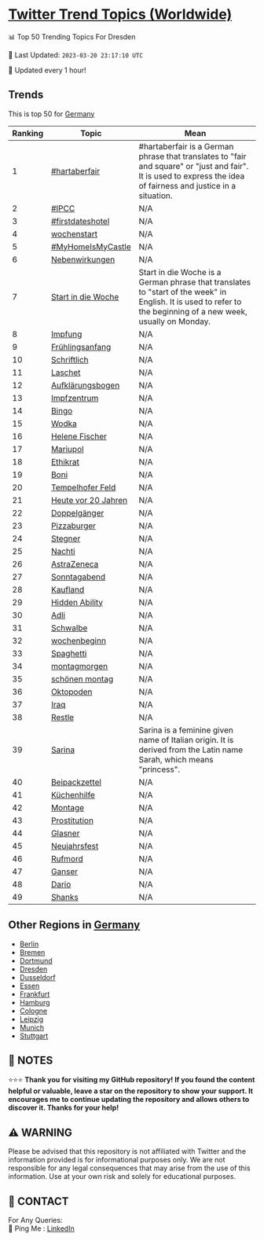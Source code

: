 [Twitter Trend Topics (Worldwide)](https://github.com/ErcinDedeoglu/Twitter-Trend-Topics)
==========


📊 Top 50 Trending Topics For Dresden

📆 Last Updated: `2023-03-20 23:17:10 UTC`

🔧 Updated every 1 hour!


## Trends

This is top 50 for [Germany](</Germany>)

| Ranking | Topic | Mean |
| ------- | ------------ | ------------ |
| 1 | [#hartaberfair](http://twitter.com/search?q=%23hartaberfair) | #hartaberfair is a German phrase that translates to "fair and square" or "just and fair". It is used to express the idea of fairness and justice in a situation. |
| 2 | [#IPCC](http://twitter.com/search?q=%23IPCC) | N/A |
| 3 | [#firstdateshotel](http://twitter.com/search?q=%23firstdateshotel) | N/A |
| 4 | [wochenstart](http://twitter.com/search?q=wochenstart) | N/A |
| 5 | [#MyHomeIsMyCastle](http://twitter.com/search?q=%23MyHomeIsMyCastle) | N/A |
| 6 | [Nebenwirkungen](http://twitter.com/search?q=Nebenwirkungen) | N/A |
| 7 | [Start in die Woche](http://twitter.com/search?q=Start+in+die+Woche) | Start in die Woche is a German phrase that translates to "start of the week" in English. It is used to refer to the beginning of a new week, usually on Monday. |
| 8 | [Impfung](http://twitter.com/search?q=Impfung) | N/A |
| 9 | [Frühlingsanfang](http://twitter.com/search?q=Fr%c3%bchlingsanfang) | N/A |
| 10 | [Schriftlich](http://twitter.com/search?q=Schriftlich) | N/A |
| 11 | [Laschet](http://twitter.com/search?q=Laschet) | N/A |
| 12 | [Aufklärungsbogen](http://twitter.com/search?q=Aufkl%c3%a4rungsbogen) | N/A |
| 13 | [Impfzentrum](http://twitter.com/search?q=Impfzentrum) | N/A |
| 14 | [Bingo](http://twitter.com/search?q=Bingo) | N/A |
| 15 | [Wodka](http://twitter.com/search?q=Wodka) | N/A |
| 16 | [Helene Fischer](http://twitter.com/search?q=Helene+Fischer) | N/A |
| 17 | [Mariupol](http://twitter.com/search?q=Mariupol) | N/A |
| 18 | [Ethikrat](http://twitter.com/search?q=Ethikrat) | N/A |
| 19 | [Boni](http://twitter.com/search?q=Boni) | N/A |
| 20 | [Tempelhofer Feld](http://twitter.com/search?q=Tempelhofer+Feld) | N/A |
| 21 | [Heute vor 20 Jahren](http://twitter.com/search?q=Heute+vor+20+Jahren) | N/A |
| 22 | [Doppelgänger](http://twitter.com/search?q=Doppelg%c3%a4nger) | N/A |
| 23 | [Pizzaburger](http://twitter.com/search?q=Pizzaburger) | N/A |
| 24 | [Stegner](http://twitter.com/search?q=Stegner) | N/A |
| 25 | [Nachti](http://twitter.com/search?q=Nachti) | N/A |
| 26 | [AstraZeneca](http://twitter.com/search?q=AstraZeneca) | N/A |
| 27 | [Sonntagabend](http://twitter.com/search?q=Sonntagabend) | N/A |
| 28 | [Kaufland](http://twitter.com/search?q=Kaufland) | N/A |
| 29 | [Hidden Ability](http://twitter.com/search?q=Hidden+Ability) | N/A |
| 30 | [Adli](http://twitter.com/search?q=Adli) | N/A |
| 31 | [Schwalbe](http://twitter.com/search?q=Schwalbe) | N/A |
| 32 | [wochenbeginn](http://twitter.com/search?q=wochenbeginn) | N/A |
| 33 | [Spaghetti](http://twitter.com/search?q=Spaghetti) | N/A |
| 34 | [montagmorgen](http://twitter.com/search?q=montagmorgen) | N/A |
| 35 | [schönen montag](http://twitter.com/search?q=sch%c3%b6nen+montag) | N/A |
| 36 | [Oktopoden](http://twitter.com/search?q=Oktopoden) | N/A |
| 37 | [Iraq](http://twitter.com/search?q=Iraq) | N/A |
| 38 | [Restle](http://twitter.com/search?q=Restle) | N/A |
| 39 | [Sarina](http://twitter.com/search?q=Sarina) | Sarina is a feminine given name of Italian origin. It is derived from the Latin name Sarah, which means "princess". |
| 40 | [Beipackzettel](http://twitter.com/search?q=Beipackzettel) | N/A |
| 41 | [Küchenhilfe](http://twitter.com/search?q=K%c3%bcchenhilfe) | N/A |
| 42 | [Montage](http://twitter.com/search?q=Montage) | N/A |
| 43 | [Prostitution](http://twitter.com/search?q=Prostitution) | N/A |
| 44 | [Glasner](http://twitter.com/search?q=Glasner) | N/A |
| 45 | [Neujahrsfest](http://twitter.com/search?q=Neujahrsfest) | N/A |
| 46 | [Rufmord](http://twitter.com/search?q=Rufmord) | N/A |
| 47 | [Ganser](http://twitter.com/search?q=Ganser) | N/A |
| 48 | [Dario](http://twitter.com/search?q=Dario) | N/A |
| 49 | [Shanks](http://twitter.com/search?q=Shanks) | N/A |



## Other Regions in [Germany](</Germany>)

* [Berlin](</Germany/Berlin.md>)
* [Bremen](</Germany/Bremen.md>)
* [Dortmund](</Germany/Dortmund.md>)
* [Dresden](</Germany/Dresden.md>)
* [Dusseldorf](</Germany/Dusseldorf.md>)
* [Essen](</Germany/Essen.md>)
* [Frankfurt](</Germany/Frankfurt.md>)
* [Hamburg](</Germany/Hamburg.md>)
* [Cologne](</Germany/Cologne.md>)
* [Leipzig](</Germany/Leipzig.md>)
* [Munich](</Germany/Munich.md>)
* [Stuttgart](</Germany/Stuttgart.md>)



## 📝 NOTES

⭐⭐⭐ **Thank you for visiting my GitHub repository! If you found the content helpful or valuable, leave a star on the repository to show your support. It encourages me to continue updating the repository and allows others to discover it. Thanks for your help!**


## ⚠️ WARNING

Please be advised that this repository is not affiliated with Twitter and the information provided is for informational purposes only. We are not responsible for any legal consequences that may arise from the use of this information. Use at your own risk and solely for educational purposes.


## 📨 CONTACT

 For Any Queries:  
            🏓 Ping Me : [LinkedIn](https://www.linkedin.com/in/ercindedeoglu/)
